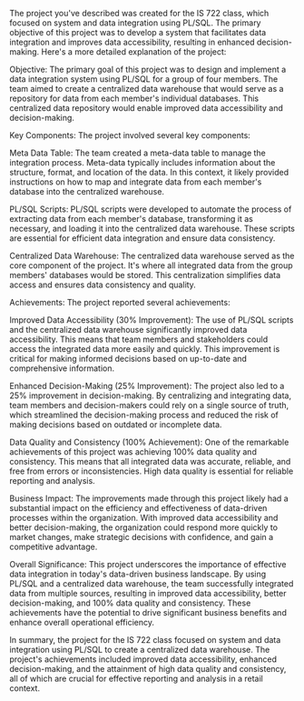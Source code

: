 The project you've described was created for the IS 722 class, which focused on system and data integration using PL/SQL. The primary objective of this project was to develop a system that facilitates data integration and improves data accessibility, resulting in enhanced decision-making. Here's a more detailed explanation of the project:

Objective:
The primary goal of this project was to design and implement a data integration system using PL/SQL for a group of four members. The team aimed to create a centralized data warehouse that would serve as a repository for data from each member's individual databases. This centralized data repository would enable improved data accessibility and decision-making.

Key Components:
The project involved several key components:

Meta Data Table: The team created a meta-data table to manage the integration process. Meta-data typically includes information about the structure, format, and location of the data. In this context, it likely provided instructions on how to map and integrate data from each member's database into the centralized warehouse.

PL/SQL Scripts: PL/SQL scripts were developed to automate the process of extracting data from each member's database, transforming it as necessary, and loading it into the centralized data warehouse. These scripts are essential for efficient data integration and ensure data consistency.

Centralized Data Warehouse: The centralized data warehouse served as the core component of the project. It's where all integrated data from the group members' databases would be stored. This centralization simplifies data access and ensures data consistency and quality.

Achievements:
The project reported several achievements:

Improved Data Accessibility (30% Improvement): The use of PL/SQL scripts and the centralized data warehouse significantly improved data accessibility. This means that team members and stakeholders could access the integrated data more easily and quickly. This improvement is critical for making informed decisions based on up-to-date and comprehensive information.

Enhanced Decision-Making (25% Improvement): The project also led to a 25% improvement in decision-making. By centralizing and integrating data, team members and decision-makers could rely on a single source of truth, which streamlined the decision-making process and reduced the risk of making decisions based on outdated or incomplete data.

Data Quality and Consistency (100% Achievement): One of the remarkable achievements of this project was achieving 100% data quality and consistency. This means that all integrated data was accurate, reliable, and free from errors or inconsistencies. High data quality is essential for reliable reporting and analysis.

Business Impact:
The improvements made through this project likely had a substantial impact on the efficiency and effectiveness of data-driven processes within the organization. With improved data accessibility and better decision-making, the organization could respond more quickly to market changes, make strategic decisions with confidence, and gain a competitive advantage.

Overall Significance:
This project underscores the importance of effective data integration in today's data-driven business landscape. By using PL/SQL and a centralized data warehouse, the team successfully integrated data from multiple sources, resulting in improved data accessibility, better decision-making, and 100% data quality and consistency. These achievements have the potential to drive significant business benefits and enhance overall operational efficiency.

In summary, the project for the IS 722 class focused on system and data integration using PL/SQL to create a centralized data warehouse. The project's achievements included improved data accessibility, enhanced decision-making, and the attainment of high data quality and consistency, all of which are crucial for effective reporting and analysis in a retail context.
























































